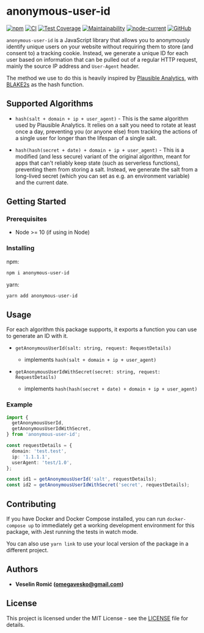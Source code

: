 # anonymous-user-id

[![npm](https://img.shields.io/npm/v/anonymous-user-id)](https://www.npmjs.com/package/anonymous-user-id)
[![CI](https://github.com/omegavesko/anonymous-user-id/actions/workflows/main.yml/badge.svg)](https://github.com/omegavesko/anonymous-user-id/actions/workflows/main.yml)
[![Test Coverage](https://api.codeclimate.com/v1/badges/bb0558aa4570b525ef1d/test_coverage)](https://codeclimate.com/github/omegavesko/anonymous-user-id/test_coverage)
[![Maintainability](https://api.codeclimate.com/v1/badges/bb0558aa4570b525ef1d/maintainability)](https://codeclimate.com/github/omegavesko/anonymous-user-id/maintainability)
[![node-current](https://img.shields.io/node/v/anonymous-user-id)](package.json)
[![GitHub](https://img.shields.io/github/license/omegavesko/anonymous-user-id)](LICENSE)

`anonymous-user-id` is a JavaScript library that allows you to anonymously identify unique users on your website without requiring them to store (and consent to) a tracking cookie. Instead, we generate a unique ID for each user based on information that can be pulled out of a regular HTTP request, mainly the source IP address and `User-Agent` header.

The method we use to do this is heavily inspired by [Plausible Analytics](https://plausible.io/data-policy#how-we-count-unique-users-without-cookies), with [BLAKE2s](https://tools.ietf.org/html/rfc7693) as the hash function.

## Supported Algorithms

- `hash(salt + domain + ip + user_agent)` - This is the same algorithm used by Plausible Analytics. It relies on a salt you need to rotate at least once a day, preventing you (or anyone else) from tracking the actions of a single user for longer than the lifespan of a single salt.

- `hash(hash(secret + date) + domain + ip + user_agent)` - This is a modified (and less secure) variant of the original algorithm, meant for apps that can't reliably keep state (such as serverless functions), preventing them from storing a salt. Instead, we generate the salt from a long-lived secret (which you can set as e.g. an environment variable) and the current date.

## Getting Started

### Prerequisites

- Node >= 10 (if using in Node)

### Installing

npm:

```bash
npm i anonymous-user-id
```

yarn:

```bash
yarn add anonymous-user-id
```

## Usage

For each algorithm this package supports, it exports a function you can use to generate an ID with it.

- `getAnonymousUserId(salt: string, request: RequestDetails)`

  - implements `hash(salt + domain + ip + user_agent)`

- `getAnonymousUserIdWithSecret(secret: string, request: RequestDetails)`
  - implements `hash(hash(secret + date) + domain + ip + user_agent)`

### Example

```typescript
import {
  getAnonymousUserId,
  getAnonymousUserIdWithSecret,
} from 'anonymous-user-id';

const requestDetails = {
  domain: 'test.test',
  ip: '1.1.1.1',
  userAgent: 'test/1.0',
};

const id1 = getAnonymousUserId('salt', requestDetails);
const id2 = getAnonymousUserIdWithSecret('secret', requestDetails);
```

## Contributing

If you have Docker and Docker Compose installed, you can run `docker-compose up` to immediately get a working development environment for this package, with Jest running the tests in watch mode.

You can also use `yarn link` to use your local version of the package in a different project.

## Authors

- **Veselin Romić (omegavesko@gmail.com)**

## License

This project is licensed under the MIT License - see the [LICENSE](LICENSE)
file for details.
